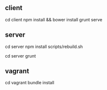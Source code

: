 ## client

cd client
npm install && bower install
grunt serve

## server

cd server
npm install
scripts/rebuild.sh

cd server 
grunt

## vagrant 

cd vagrant
bundle install
